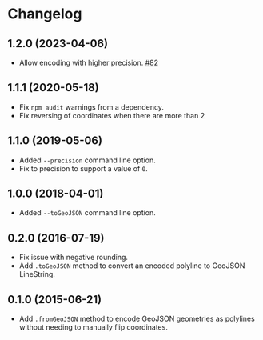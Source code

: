 # Changelog

## 1.2.0 (2023-04-06)
* Allow encoding with higher precision. [#82](https://github.com/mapbox/polyline/pull/82)

## 1.1.1 (2020-05-18)
* Fix `npm audit` warnings from a dependency.
* Fix reversing of coordinates when there are more than 2

## 1.1.0 (2019-05-06)

* Added `--precision` command line option.
* Fix to precision to support a value of `0`.

## 1.0.0 (2018-04-01)

* Added `--toGeoJSON` command line option.

## 0.2.0 (2016-07-19)

* Fix issue with negative rounding.
* Add `.toGeoJSON` method to convert an encoded polyline to GeoJSON
  LineString.

## 0.1.0 (2015-06-21)

* Add `.fromGeoJSON` method to encode GeoJSON geometries as polylines
  without needing to manually flip coordinates.
